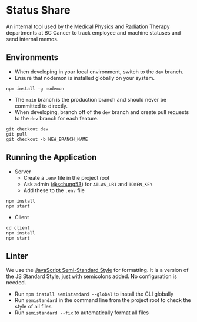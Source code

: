 # Status Share
An internal tool used by the Medical Physics and Radiation Therapy departments at BC Cancer to track employee and machine statuses and send internal memos.

## Environments
- When developing in your local environment, switch to the `dev` branch.
- Ensure that nodemon is installed globally on your system.
```
npm install -g nodemon
```
- The `main` branch is the production branch and should never be committed to directly. 
- When developing, branch off of the `dev` branch and create pull requests to the `dev` branch for each feature.
```
git checkout dev
git pull
git checkout -b NEW_BRANCH_NAME
```

## Running the Application
- Server
  - Create a `.env` file in the project root
  - Ask admin ([@schung53](https://www.github.com/schung53)) for `ATLAS_URI` and `TOKEN_KEY`
  - Add these to the `.env` file
```
npm install
npm start
```
- Client
```
cd client
npm install
npm start
```

## Linter
We use the [JavaScript Semi-Standard Style](https://www.npmjs.com/package/semistandard) for formatting. It is a version of the JS Standard Style, just with semicolons added. No configuration is needed.
- Run `npm install semistandard --global` to install the CLI globally
- Run `semistandard` in the command line from the project root to check the style of all files
- Run `semistandard --fix` to automatically format all files
